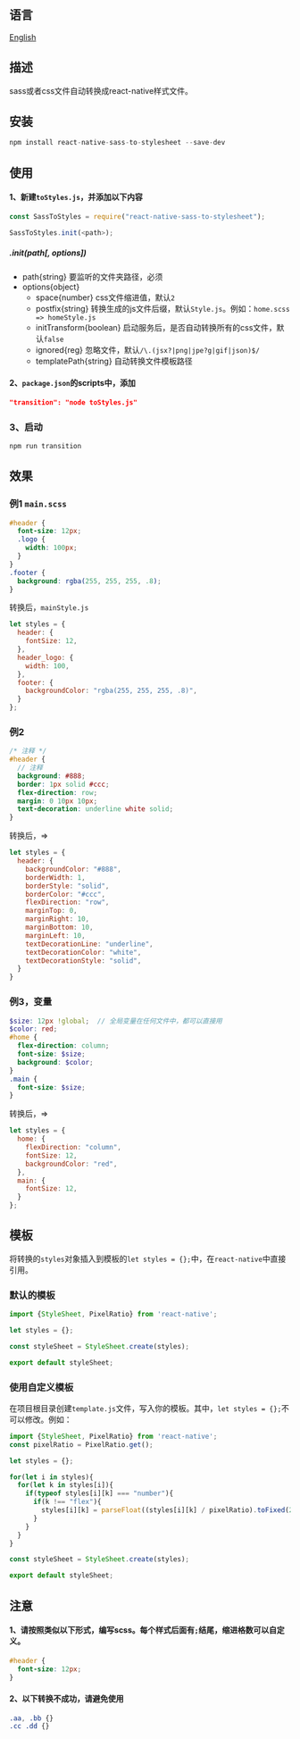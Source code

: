 ## 语言
[English](https://github.com/kszitt/react-native-sass-to-styleSheet/blob/master/README.md)

## 描述
sass或者css文件自动转换成react-native样式文件。

## 安装
``` javascript
npm install react-native-sass-to-stylesheet --save-dev
```

## 使用
#### 1、新建`toStyles.js`，并添加以下内容
``` javascript
const SassToStyles = require("react-native-sass-to-stylesheet");

SassToStyles.init(<path>);
```

##### .init(path[, options])
- path{string} 要监听的文件夹路径，必须
- options{object}
    - space{number} css文件缩进值，默认`2`
    - postfix{string} 转换生成的js文件后缀，默认`Style.js`。例如：`home.scss => homeStyle.js`
    - initTransform{boolean} 启动服务后，是否自动转换所有的css文件，默认`false`
    - ignored{reg} 忽略文件，默认`/\.(jsx?|png|jpe?g|gif|json)$/`
    - templatePath{string} 自动转换文件模板路径

#### 2、`package.json`的scripts中，添加
``` json
"transition": "node toStyles.js"
```

### 3、启动
``` javascript
npm run transition
```

## 效果
### 例1 `main.scss`
``` scss
#header {
  font-size: 12px;
  .logo {
    width: 100px;
  }
}
.footer {
  background: rgba(255, 255, 255, .8);
}
```
转换后，`mainStyle.js`
``` javascript
let styles = {
  header: {
    fontSize: 12,
  },
  header_logo: {
    width: 100,
  },
  footer: {
    backgroundColor: "rgba(255, 255, 255, .8)",
  }
};
```
### 例2
``` scss
/* 注释 */
#header {
  // 注释
  background: #888;
  border: 1px solid #ccc;
  flex-direction: row;
  margin: 0 10px 10px;
  text-decoration: underline white solid;
}
```
转换后，=>
``` javascript
let styles = {
  header: {
    backgroundColor: "#888",
    borderWidth: 1,
    borderStyle: "solid",
    borderColor: "#ccc",
    flexDirection: "row",
    marginTop: 0,
    marginRight: 10,
    marginBottom: 10,
    marginLeft: 10,
    textDecorationLine: "underline",
    textDecorationColor: "white",
    textDecorationStyle: "solid",
  }
}
```
### 例3，变量
``` scss
$size: 12px !global;  // 全局变量在任何文件中，都可以直接用
$color: red;
#home {
  flex-direction: column;
  font-size: $size;
  background: $color;
}
.main {
  font-size: $size;
}
```
转换后，=>
``` javascript
let styles = {
  home: {
    flexDirection: "column",
    fontSize: 12,
    backgroundColor: "red",
  },
  main: {
    fontSize: 12,
  }
};
```

## 模板
将转换的`styles`对象插入到模板的`let styles = {};`中，在`react-native`中直接引用。  

### 默认的模板
``` javascript
import {StyleSheet, PixelRatio} from 'react-native';

let styles = {};

const styleSheet = StyleSheet.create(styles);

export default styleSheet;
```
### 使用自定义模板
在项目根目录创建`template.js`文件，写入你的模板。其中，`let styles = {};`不可以修改。例如：
``` javascript
import {StyleSheet, PixelRatio} from 'react-native';
const pixelRatio = PixelRatio.get();

let styles = {};

for(let i in styles){
  for(let k in styles[i]){
    if(typeof styles[i][k] === "number"){
      if(k !== "flex"){
        styles[i][k] = parseFloat((styles[i][k] / pixelRatio).toFixed(2));
      }
    }
  }
}

const styleSheet = StyleSheet.create(styles);

export default styleSheet;
```

## 注意
#### 1、请按照类似以下形式，编写scss。每个样式后面有`;`结尾，缩进格数可以自定义。
``` scss
#header {
  font-size: 12px;
}
```
#### 2、以下转换不成功，请避免使用
``` scss
.aa, .bb {}
.cc .dd {}
```